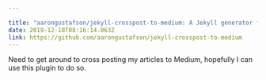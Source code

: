 ```yaml
---
 
title: "aarongustafson/jekyll-crosspost-to-medium: A Jekyll generator for automatically crossposting to Medium" 
date: 2019-12-18T08:16:14.063Z 
link: https://github.com/aarongustafson/jekyll-crosspost-to-medium 
---
```


Need to get around to cross posting my articles to Medium, hopefully I can use this plugin to do so.